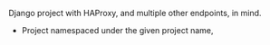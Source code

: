 Django project with HAProxy, and multiple other endpoints, in mind.
* Project namespaced under the given project name,
